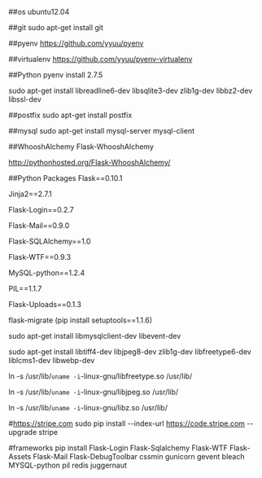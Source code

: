 ##os
ubuntu12.04

##git
sudo apt-get install git

##pyenv
https://github.com/yyuu/pyenv

##virtualenv
https://github.com/yyuu/pyenv-virtualenv

##Python
pyenv install 2.7.5

sudo apt-get install libreadline6-dev libsqlite3-dev zlib1g-dev libbz2-dev libssl-dev

##postfix
sudo apt-get install postfix

##mysql
sudo apt-get install mysql-server mysql-client

##WhooshAlchemy
Flask-WhooshAlchemy

http://pythonhosted.org/Flask-WhooshAlchemy/

##Python Packages
Flask==0.10.1

Jinja2==2.7.1

Flask-Login==0.2.7

Flask-Mail==0.9.0

Flask-SQLAlchemy==1.0

Flask-WTF==0.9.3

MySQL-python==1.2.4

PIL==1.1.7

Flask-Uploads==0.1.3

flask-migrate (pip install setuptools==1.1.6)

sudo apt-get install libmysqlclient-dev libevent-dev

sudo apt-get install libtiff4-dev libjpeg8-dev zlib1g-dev libfreetype6-dev liblcms1-dev libwebp-dev

ln -s /usr/lib/`uname -i`-linux-gnu/libfreetype.so /usr/lib/

ln -s /usr/lib/`uname -i`-linux-gnu/libjpeg.so /usr/lib/

ln -s /usr/lib/`uname -i`-linux-gnu/libz.so /usr/lib/

#https://stripe.com
sudo pip install --index-url https://code.stripe.com --upgrade stripe

#frameworks
pip install Flask-Login Flask-Sqlalchemy Flask-WTF Flask-Assets Flask-Mail Flask-DebugToolbar cssmin gunicorn gevent bleach MYSQL-python pil redis juggernaut




